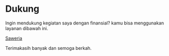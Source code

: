 # Dukung

Ingin mendukung kegiatan saya dengan finansial? kamu bisa menggunakan layanan dibawah ini. 

[Saweria](https://saweria.co/ahmadmuzakki)

Terimakasih banyak dan semoga berkah.
